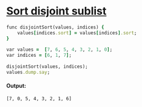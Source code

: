 [1]: http://rosettacode.org/wiki/Sort_disjoint_sublist

# [Sort disjoint sublist][1]

```ruby
func disjointSort(values, indices) {
    values[indices.sort] = values[indices].sort;
}
 
var values =  [7, 6, 5, 4, 3, 2, 1, 0];
var indices = [6, 1, 7];
 
disjointSort(values, indices);
values.dump.say;
```

#### Output:
```
[7, 0, 5, 4, 3, 2, 1, 6]
```